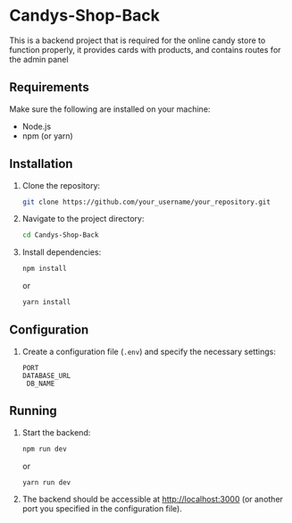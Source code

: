 # Candys-Shop-Back

This is a backend project that is required for the online candy store to function properly, it provides cards with products, and contains routes for the admin panel

## Requirements

Make sure the following are installed on your machine:

- Node.js
- npm (or yarn)

## Installation

1. Clone the repository:

    ```bash
    git clone https://github.com/your_username/your_repository.git
    ```

2. Navigate to the project directory:

    ```bash
    cd Candys-Shop-Back
    ```

3. Install dependencies:

    ```bash
    npm install
    ```

    or

    ```bash
    yarn install
    ```

## Configuration

1. Create a configuration file (`.env`) and specify the necessary settings:

    ```env
    PORT
    DATABASE_URL
	 DB_NAME
    ```

## Running

1. Start the backend:

    ```bash
    npm run dev
    ```

    or

    ```bash
    yarn run dev
    ```

2. The backend should be accessible at [http://localhost:3000](http://localhost:3000) (or another port you specified in the configuration file).
